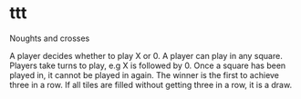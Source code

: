 # ttt

Noughts and crosses

A player decides whether to play X or 0.
A player can play in any square.
Players take turns to play, e.g X is followed by 0.
Once a square has been played in, it cannot be played in again.
The winner is the first to achieve three in a row.
If all tiles are filled without getting three in a row, it is a draw.

